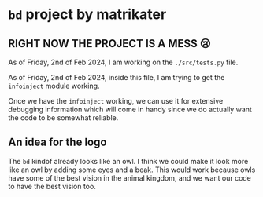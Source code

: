 # `bd` project by matrikater

## RIGHT NOW THE PROJECT IS A MESS :cry:

As of Friday, 2nd of Feb 2024, I am working on the `./src/tests.py` file.

As of Friday, 2nd of Feb 2024, inside this file, I am trying to get the `infoinject` module working.

Once we have the `infoinject` working, we can use it for extensive debugging information which will come in handy since we do actually want the code to be somewhat reliable.

## An idea for the logo

The `bd` kindof already looks like an owl. I think we could make it look more like an owl by adding some eyes and a beak.
This would work because owls have some of the best vision in the animal kingdom, and we want our code to have the best vision too.
